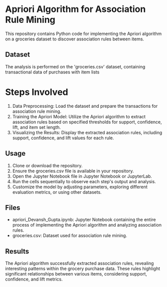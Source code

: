 # Apriori Algorithm for Association Rule Mining
This repository contains Python code for implementing the Apriori algorithm on a groceries dataset to discover association rules between items.

## **Dataset**
The analysis is performed on the 'groceries.csv' dataset, containing transactional data of purchases with item lists

# **Steps Involved**
1. Data Preprocessing: Load the dataset and prepare the transactions for association rule mining.
2. Training the Apriori Model: Utilize the Apriori algorithm to extract association rules based on specified thresholds for support, confidence, lift, and item set length.
3. Visualizing the Results: Display the extracted association rules, including support, confidence, and lift values for each rule.

## **Usage**
1. Clone or download the repository.
2. Ensure the groceries.csv file is available in your repository.
3. Open the Jupyter Notebook file in Jupyter Notebook or JupyterLab.
4. Run the cells sequentially to observe each step's output and analysis.
5. Customize the model by adjusting parameters, exploring different evaluation metrics, or using other datasets.

## **Files**
- apriori_Devansh_Gupta.ipynb: Jupyter Notebook containing the entire process of implementing the Apriori algorithm and analyzing association rules.
- groceries.csv: Dataset used for association rule mining.

## **Results**
The Apriori algorithm successfully extracted association rules, revealing interesting patterns within the grocery purchase data. These rules highlight significant relationships between various items, considering support, confidence, and lift metrics.
